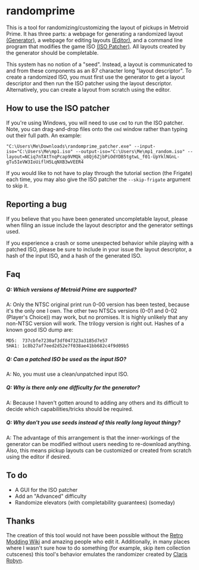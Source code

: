 # randomprime

This is a tool for randomizing/customizing the layout of pickups in Metroid Prime.
It has three parts: a webpage for generating a randomized layout [(Generator)](https://aprilwade.github.io/randomprime/generator.html), a webpage for editing layouts [(Editor)](https://aprilwade.github.io/randomprime/editor.html), and a command line program that modifies the game ISO [(ISO Patcher)](https://github.com/aprilwade/randomprime/releases/latest). All layouts created by the generator should be completable.

This system has no notion of a "seed".
Instead, a layout is communicated to and from these components as an 87 character long "layout descriptor".
To create a randomized ISO, you must first use the generator to get a layout descriptor and then run the ISO patcher using the layout descriptor.
Alternatively, you can create a layout from scratch using the editor.

## How to use the ISO patcher

If you're using Windows, you will need to use `cmd` to run the ISO patcher. Note, you can drag-and-drop files onto the `cmd` window rather than typing out their full path. An example:

```
"C:\Users\Me\Downloads\randomprime_patcher.exe" --input-iso="C:\Users\Me\mp1.iso" --output-iso="C:\Users\Me\mp1_random.iso" --layout=NCiq7nTAtTnqPcap9VMQk_o8Qj6ZjbPiOdYDB5tgtwL_f01-UpYklNGnL-gTu5IeVW3IoUiflH5LqNXB3wVEER4
```

If you would like to not have to play through the tutorial section (the Frigate) each time, you may also give the ISO patcher the ``--skip-frigate`` argument to skip it.

## Reporting a bug

If you believe that you have been generated uncompletable layout, please when filing an issue include the layout descriptor and the generator settings used.

If you experience a crash or some unexpected behavior while playing with a patched ISO, please be sure to include in your issue the layout descriptor, a hash of the input ISO, and a hash of the generated ISO.

## Faq

##### Q: Which versions of Metroid Prime are supported?
A: Only the NTSC original print run 0-00 version has been tested, because it's the only one I own.
The other two NTSCs versions (0-01 and 0-02 (Player's Choice)) may work, but no promises.
It is highly unlikely that any non-NTSC version will work.
The trilogy version is right out.
Hashes of a known good ISO dump are:
```
MD5:  737cbfe7230af3df047323a3185d7e57
SHA1: 1c8b27af7eed2d52e7f038ae41bb682c4f9d09b5
```

##### Q: Can a patched ISO be used as the input ISO?
A:
No, you must use a clean/unpatched input ISO.

##### Q: Why is there only one difficulty for the generator?
A:
Because I haven't gotten around to adding any others and its difficult to decide which capabilities/tricks should be required.

##### Q: Why don't you use seeds instead of this really long layout thingy?
A:
The advantage of this arrangement is that the inner-workings of the generator can be modified without users needing to re-download anything.
Also, this means pickup layouts can be customized or created from scratch using the editor if desired.

## To do

* A GUI for the ISO patcher
* Add an "Advanced" difficulty
* Randomize elevators (with completability guarantees) (someday)


## Thanks

The creation of this tool would not have been possible without the [Retro Modding Wiki](http://www.metroid2002.com/retromodding/wiki/Retro_Modding_Wiki) and amazing people who edit it.
Additionally, in many places where I wasn't sure how to do something (for example, skip item collection cutscenes) this tool's behavior emulates the randomizer created by [Claris Robyn](https://www.twitch.tv/clarisrobyn).
